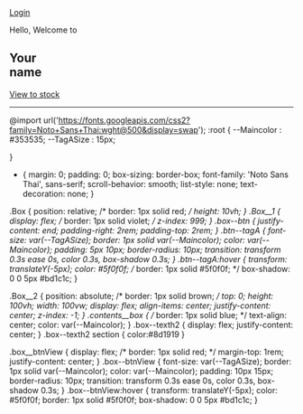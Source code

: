 <!DOCTYPE html>
<html lang="en">
<head>
    <meta charset="UTF-8">
    <meta name="viewport" content="width=device-width, initial-scale=1.0">
    <title>Yourname</title>
    <link rel="stylesheet" href="style.css">
</head>
<body>
    <div class="Box">
        <div class="Box__1 box--btn">
            <a class="btn--tagA" href="login.html">Login</a>
        </div>  
        <div class="Box__2 box--welcome">
            <div class="contents__box">
                <p>Hello, Welcome to</p>
                <h2 class="box--texth2">Your<section>name</section> </h2>
                <div class="box__btnView">
                    <a class="box--btnView" href="../index2.html/index2.html">View to stock</a>
                </div>
            </div>
        </div>
    </div>
</body>
</html>









--------------------------------------------------------------------------------------------------









@import url('https://fonts.googleapis.com/css2?family=Noto+Sans+Thai:wght@500&display=swap');
:root {
    --Maincolor : #353535;
    --TagASize : 15px;

}
* {
    margin: 0;
    padding: 0;
    box-sizing: border-box;
    font-family: 'Noto Sans Thai', sans-serif;
    scroll-behavior: smooth;
    list-style: none;
    text-decoration: none;
}

.Box {
    position: relative;
    /* border: 1px solid red; */
    height: 10vh;
}
.Box__1 {
    display: flex;
    /* border: 1px solid violet; */
    z-index: 999;
}   .box--btn {
    justify-content: end;
    padding-right: 2rem;
    padding-top: 2rem;
}
.btn--tagA {
    font-size: var(--TagASize);
    border: 1px solid var(--Maincolor);
    color: var(--Maincolor);
    padding: 5px 10px;
    border-radius: 10px;
    transition: transform 0.3s ease 0s, color 0.3s, box-shadow 0.3s;
}
.btn--tagA:hover {
    transform: translateY(-5px);
    color: #5f0f0f;
    /* border: 1px solid #5f0f0f; */
    box-shadow: 0 0 5px #bd1c1c;
}

.Box__2 {
    position: absolute;
    /* border: 1px solid brown; */
    top: 0;
    height: 100vh;
    width: 100vw;
    display: flex;
    align-items: center;
    justify-content: center;
    z-index: -1;
}
.contents__box {
    /* border: 1px solid blue; */
    text-align: center;
    color: var(--Maincolor);
}
.box--texth2 {
    display: flex;
    justify-content: center;
}   .box--texth2 section {
        color:#8d1919
}

.box__btnView {
    display: flex;
    /* border: 1px solid red; */
    margin-top: 1rem;
    justify-content: center;
}
.box--btnView {
    font-size: var(--TagASize);
    border: 1px solid var(--Maincolor);
    color: var(--Maincolor);
    padding: 10px 15px;
    border-radius: 10px;
    transition: transform 0.3s ease 0s, color 0.3s, box-shadow 0.3s;
}
.box--btnView:hover {
    transform: translateY(-5px);
    color: #5f0f0f;
    border: 1px solid #5f0f0f;
    box-shadow: 0 0 5px #bd1c1c;
}
